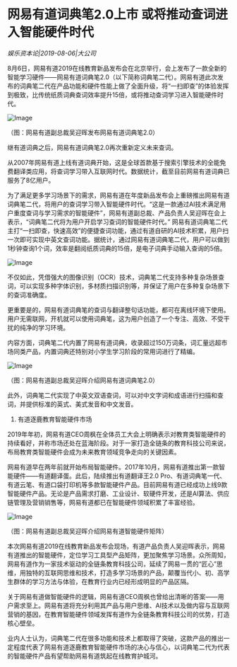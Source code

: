# 网易有道词典笔2.0上市 或将推动查词进入智能硬件时代

*娱乐资本论|2019-08-06|大公司*

8月6日，网易有道2019在线教育新品发布会在北京举行，会上发布了一款全新的智能学习硬件——网易有道词典笔2.0（以下简称词典笔二代）。网易有道此次发布的词典笔二代在产品功能和硬件性能上做了全面升级，将“一扫即查”的体验发挥到极致，比传统纸质词典查词效率提升15倍，或将推动查词学习进入智能硬件时代。

![Image](https://uploader.shimo.im/f/OAzWspia8sknCkGq.png!thumbnail)

（图：网易有道副总裁吴迎晖发布网易有道词典笔2.0）

继有道词典之后，网易有道词典笔2.0再次重新定义未来查词。

从2007年网易有道上线有道词典开始，这是全球首款基于搜索引擎技术的全能免费翻译类应用，将查词学习带入互联网时代。数据统计，截至目前网易有道词典已服务了8亿用户。

为了满足更多学习场景下的需求，网易有道在年度新品发布会上重磅推出网易有道词典笔二代，将用户的查词学习带入智能硬件时代。“这是一款通过AI技术满足用户重度查词与学习需求的智能硬件”，网易有道副总裁、产品负责人吴迎晖在会上表示，“词典笔二代将为用户开启学习查词的智能硬件时代。” 网易有道词典笔二代主打“一扫即查，快速高效”的便捷查词功能，通过有道自研的AI技术积累，用户扫一次即可实现中英文查词功能。据统计，通过网易有道词典笔二代，用户可以做到1秒钟查询1个词，效率是翻阅纸质词典的15倍，是电子词典手动输入查询的5倍。

![Image](https://uploader.shimo.im/f/j8jiEoul1A8TLQAO.jpeg!thumbnail)

不仅如此，凭借强大的图像识别（OCR）技术，词典笔二代支持多种复杂场景查词，可以实现多种字体识别，多材质扫描识别等，并保证了用户在多种复杂场景下的查词准确度。

更重要是的，网易有道词典笔的查词与翻译整句话功能，都可在离线环境下使用。用户无需联网，开机就可以使用词典笔，这为用户创造了一个专注、高效、不受干扰的纯净的学习环境。

内容方面，词典笔二代内置了网易有道词典，收录超过150万词条，词汇量远超市场同类产品，内置词典还特别对小学生学习阶段的常用词进行了精编。

![Image](https://uploader.shimo.im/f/fhirU5ehquEtoiQa.jpeg!thumbnail)

（图：网易有道副总裁吴迎晖介绍网易有道词典笔2.0）

此外，词典笔二代实现了中英文双语查词，可以对中文字词和成语进行扫描和查词，并提供标准的英式、美式发音和中文发音。

1. 有道逐鹿教育智能硬件市场

2019年年初，网易有道CEO周枫在全体员工大会上明确表示对教育类智能硬件的持续看好，并称市场还处在蓝海阶段。对于一家打造全链条的教育科技公司来说，布局教育类智能硬件会成为未来教育领域竞争走向的关键因素。

网易有道早在两年前就开始布局智能硬件。2017年10月，网易有道推出第一款智能硬件——有道翻译蛋。此后，陆续推出有道翻译王2.0 Pro、有道词典笔一代、有道云笔、有道口袋打印机等多款智能硬件产品。目前网易有道已经成功上线9款智能硬件产品。无论是产品需求打磨、工业设计、软硬件开发，还是AI算法、供应链管理及营销销售等，网易有道都已在智能硬件领域积累了丰富经验。

![Image](https://uploader.shimo.im/f/g99OfHU8IbkWTY2a.jpeg!thumbnail)

（图：网易有道副总裁吴迎晖介绍网易有道智能硬件矩阵）

本次网易有道2019在线教育新品发布会现场，有道产品负责人吴迎晖表示，网易有道推出的智能硬件，定位学习工具型产品矩阵，更加聚焦学习场景。众所周知，网易有道作为一家技术驱动的全链条教育科技公司，延续了网易一贯的“匠心”思维，用独特的互联网思维和技术，打造多学习场景的产品，颠覆当代小、初、高学生群体的学习方法与体验，在教育行业内已经形成明显的产品区隔。

关于网易有道做智能硬件的逻辑，网易有道CEO周枫也曾给出清晰的答案——用户需求至上。网易有道将充分利用其产品与用户思维、AI技术以及做内容与互联网营销的基因，在教育智能硬件领域发挥有道作为全链条教育科技公司的优势，打造核心壁垒。

业内人士认为，词典笔二代在很多功能和技术上都取得了突破，这款产品的推出一定程度代表了网易有道逐鹿教育智能硬件市场的决心与信心，以词典笔二代为代表的智能硬件产品有望帮助网易有道筑起在线教育护城河。

